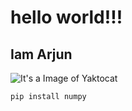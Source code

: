 # hello world!!!
## Iam Arjun

![It's a Image of Yaktocat](https://octodex.github.com/images/yaktocat.png)

```
pip install numpy
```
